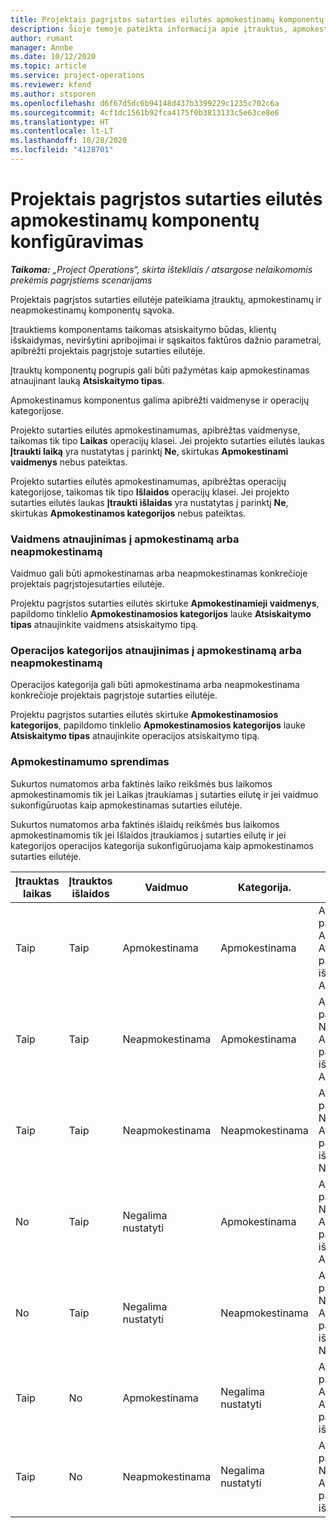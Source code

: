```yaml
---
title: Projektais pagrįstos sutarties eilutės apmokestinamų komponentų konfigūravimas
description: Šioje temoje pateikta informacija apie įtrauktus, apmokestinamus ir neapmokestinamus komponentus sutarties eilutėse.
author: rumant
manager: Annbe
ms.date: 10/12/2020
ms.topic: article
ms.service: project-operations
ms.reviewer: kfend
ms.author: stsporen
ms.openlocfilehash: d6f67d5dc6b94148d437b3399229c1235c702c6a
ms.sourcegitcommit: 4cf1dc1561b92fca4175f0b3813133c5e63ce8e6
ms.translationtype: HT
ms.contentlocale: lt-LT
ms.lasthandoff: 10/28/2020
ms.locfileid: "4128701"
---
```

# <a name="configure-chargeable-components-of-a-project-based-contract-line"></a>Projektais pagrįstos sutarties eilutės apmokestinamų komponentų konfigūravimas

_**Taikoma:** „Project Operations“, skirta ištekliais / atsargose nelaikomomis prekėmis pagrįstiems scenarijams_

Projektais pagrįstos sutarties eilutėje pateikiama įtrauktų, apmokestinamų ir neapmokestinamų komponentų sąvoka.

Įtrauktiems komponentams taikomas atsiskaitymo būdas, klientų išskaidymas, neviršytini apribojimai ir sąskaitos faktūros dažnio parametrai, apibrėžti projektais pagrįstoje sutarties eilutėje.

Įtrauktų komponentų pogrupis gali būti pažymėtas kaip apmokestinamas atnaujinant lauką **Atsiskaitymo tipas**.

Apmokestinamus komponentus galima apibrėžti vaidmenyse ir operacijų kategorijose.

Projekto sutarties eilutės apmokestinamumas, apibrėžtas vaidmenyse, taikomas tik tipo **Laikas** operacijų klasei. Jei projekto sutarties eilutės laukas **Įtraukti laiką** yra nustatytas į parinktį **Ne**, skirtukas **Apmokestinami vaidmenys** nebus pateiktas.

Projekto sutarties eilutės apmokestinamumas, apibrėžtas operacijų kategorijose, taikomas tik tipo **Išlaidos** operacijų klasei. Jei projekto sutarties eilutės laukas **Įtraukti išlaidas** yra nustatytas į parinktį **Ne**, skirtukas **Apmokestinamos kategorijos** nebus pateiktas.

### <a name="update-a-role-to-be-chargeable-or-non-chargeable"></a>Vaidmens atnaujinimas į apmokestinamą arba neapmokestinamą

Vaidmuo gali būti apmokestinamas arba neapmokestinamas konkrečioje projektais pagrįstojesutarties eilutėje.

Projektu pagrįstos sutarties eilutės skirtuke **Apmokestinamieji vaidmenys**, papildomo tinklelio **Apmokestinamosios kategorijos** lauke **Atsiskaitymo tipas** atnaujinkite vaidmens atsiskaitymo tipą.

### <a name="update-a-transaction-category-to-be-chargeable-or-non-chargeable"></a>Operacijos kategorijos atnaujinimas į apmokestinamą arba neapmokestinamą

Operacijos kategorija gali būti apmokestinama arba neapmokestinama konkrečioje projektais pagrįstoje sutarties eilutėje.

Projektu pagrįstos sutarties eilutės skirtuke **Apmokestinamosios kategorijos**, papildomo tinklelio **Apmokestinamosios kategorijos** lauke **Atsiskaitymo tipas** atnaujinkite operacijos atsiskaitymo tipą.

### <a name="resolve-chargeability"></a>Apmokestinamumo sprendimas

Sukurtos numatomos arba faktinės laiko reikšmės bus laikomos apmokestinamomis tik jei Laikas įtraukiamas į sutarties eilutę ir jei vaidmuo sukonfigūruotas kaip apmokestinamas sutarties eilutėje.

Sukurtos numatomos arba faktinės išlaidų reikšmės bus laikomos apmokestinamomis tik jei Išlaidos įtraukiamos į sutarties eilutę ir jei kategorijos operacijos kategorija sukonfigūruojama kaip apmokestinamos sutarties eilutėje.

| Įtrauktas laikas | Įtrauktos išlaidos | Vaidmuo | Kategorija. | Užduotis |
| --- | --- | --- | --- | --- |
| Taip | Taip | Apmokestinama | Apmokestinama | Atsiskaitymas pagal faktinį laiką: Apmokestinamas </br>Atsiskaitymas pagal faktines išlaidas: Apmokestinamas |
| Taip | Taip | Neapmokestinama | Apmokestinama | Atsiskaitymas pagal faktinį laiką: Neapmokestinamas </br>Atsiskaitymas pagal faktines išlaidas: Apmokestinamas |
| Taip | Taip | Neapmokestinama | Neapmokestinama | Atsiskaitymas pagal faktinį laiką: Neapmokestinamas </br>Atsiskaitymas pagal faktines išlaidas: Neapmokestinamas |
| No | Taip | Negalima nustatyti | Apmokestinama | Atsiskaitymas pagal faktinį laiką: Nėra </br>Atsiskaitymas pagal faktines išlaidas: Apmokestinamas |
| No | Taip | Negalima nustatyti | Neapmokestinama | Atsiskaitymas pagal faktinį laiką: Nėra </br>Atsiskaitymas pagal faktines išlaidas: Neapmokestinamas |
| Taip | No | Apmokestinama | Negalima nustatyti | Atsiskaitymas pagal faktinį laiką: Apmokestinamas </br>Atsiskaitymas pagal faktines išlaidas: Nėra |
| Taip | No | Neapmokestinama | Negalima nustatyti | Atsiskaitymas pagal faktinį laiką: Neapmokestinamas </br> Atsiskaitymas pagal faktines išlaidas: Nėra |
